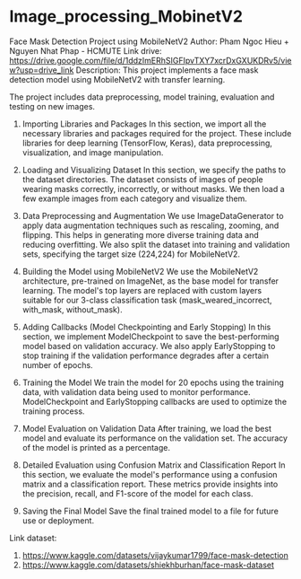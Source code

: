 # Image_processing_MobinetV2

Face Mask Detection Project using MobileNetV2
Author: Pham Ngoc Hieu + Nguyen Nhat Phap - HCMUTE
Link drive: https://drive.google.com/file/d/1ddzImERhSIGFIpvTXY7xcrDxGXUKDRv5/view?usp=drive_link
Description: This project implements a face mask detection model using MobileNetV2 with transfer learning.

The project includes data preprocessing, model training, evaluation and testing on new images.

1. Importing Libraries and Packages
In this section, we import all the necessary libraries and packages required for the project.
These include libraries for deep learning (TensorFlow, Keras), data preprocessing, visualization, and image manipulation.

2. Loading and Visualizing Dataset
In this section, we specify the paths to the dataset directories. The dataset consists of images of people wearing masks correctly, incorrectly, or without masks.
We then load a few example images from each category and visualize them.

3. Data Preprocessing and Augmentation
We use ImageDataGenerator to apply data augmentation techniques such as rescaling, zooming, and flipping.
This helps in generating more diverse training data and reducing overfitting.
We also split the dataset into training and validation sets, specifying the target size (224,224) for MobileNetV2.

4. Building the Model using MobileNetV2
We use the MobileNetV2 architecture, pre-trained on ImageNet, as the base model for transfer learning.
The model's top layers are replaced with custom layers suitable for our 3-class classification task (mask_weared_incorrect, with_mask, without_mask).

5. Adding Callbacks (Model Checkpointing and Early Stopping)
In this section, we implement ModelCheckpoint to save the best-performing model based on validation accuracy.
We also apply EarlyStopping to stop training if the validation performance degrades after a certain number of epochs.

6. Training the Model
We train the model for 20 epochs using the training data, with validation data being used to monitor performance.
ModelCheckpoint and EarlyStopping callbacks are used to optimize the training process.

7. Model Evaluation on Validation Data
After training, we load the best model and evaluate its performance on the validation set.
The accuracy of the model is printed as a percentage.

8. Detailed Evaluation using Confusion Matrix and Classification Report
In this section, we evaluate the model's performance using a confusion matrix and a classification report.
These metrics provide insights into the precision, recall, and F1-score of the model for each class.

9. Saving the Final Model
Save the final trained model to a file for future use or deployment.

Link dataset: 
1. https://www.kaggle.com/datasets/vijaykumar1799/face-mask-detection
2. https://www.kaggle.com/datasets/shiekhburhan/face-mask-dataset
